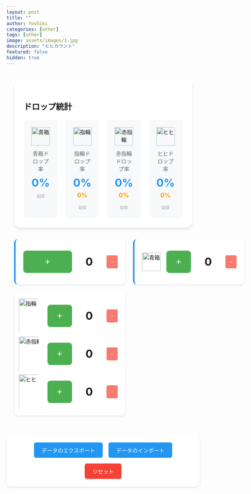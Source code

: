 ```yaml
---
layout: post
title: ""
author: Yoshiki
categories: [other]
tags: [other]
image: assets/images/1.jpg
description: "ヒヒカウント"
featured: false
hidden: true
---
```


<div class="counter-container">
  <div class="layout-grid">
    <div class="stats-section">
      <h2>ドロップ統計</h2>
      <div class="stats-grid">
        <div class="stat-card">
          <div class="stat-icon">
            <img src="{{ site.baseurl }}/assets/images/hihi/blue-box.png" alt="青箱">
          </div>
          <div class="stat-label">青箱ドロップ率</div>
          <div class="stat-value"><span id="blueboxRate">0</span>%</div>
          <div class="stat-detail">
            <span id="blueboxCount">0</span>/<span id="battleCount">0</span>
          </div>
        </div>
        <div class="stat-card">
          <div class="stat-icon">
            <img src="{{ site.baseurl }}/assets/images/hihi/normal-ring.png" alt="指輪">
          </div>
          <div class="stat-label">指輪ドロップ率</div>
          <div class="stat-value"><span id="ringRate">0</span>%</div>
          <div class="stat-total-rate"><span id="ringTotalRate">0</span>%</div>
          <div class="stat-detail">
            <span id="ringCount">0</span>/<span id="blueboxCount2">0</span>
          </div>
        </div>
        <div class="stat-card">
          <div class="stat-icon">
            <img src="{{ site.baseurl }}/assets/images/hihi/red-ring.png" alt="赤指輪">
          </div>
          <div class="stat-label">赤指輪ドロップ率</div>
          <div class="stat-value"><span id="redringRate">0</span>%</div>
          <div class="stat-total-rate"><span id="redringTotalRate">0</span>%</div>
          <div class="stat-detail">
            <span id="redringCount">0</span>/<span id="blueboxCount3">0</span>
          </div>
        </div>
        <div class="stat-card">
          <div class="stat-icon">
            <img src="{{ site.baseurl }}/assets/images/hihi/hihi.png" alt="ヒヒ">
          </div>
          <div class="stat-label">ヒヒドロップ率</div>
          <div class="stat-value"><span id="hihiRate">0</span>%</div>
          <div class="stat-total-rate"><span id="hihiTotalRate">0</span>%</div>
          <div class="stat-detail">
            <span id="hihiCount">0</span>/<span id="blueboxCount4">0</span>
          </div>
        </div>
      </div>
    </div>
    <div class="counters-wrapper">
      <div class="counter-section primary">
        <div class="counter">
          <button class="increment-btn" onclick="incrementCounter('battle')">+</button>
          <span id="battleCount2">0</span>
          <button class="decrement-btn" onclick="decrementCounter('battle')">-</button>
        </div>
      </div>
      <div class="counter-section primary">
        <div class="counter">
          <div class="counter-icon">
            <img src="{{ site.baseurl }}/assets/images/hihi/blue-box.png" alt="青箱">
          </div>
          <button class="increment-btn" onclick="incrementCounter('bluebox')">+</button>
          <span id="blueboxCount5">0</span>
          <button class="decrement-btn" onclick="decrementCounter('bluebox')">-</button>
        </div>
      </div>
      <div class="counter-section">
        <div class="counter-grid">
          <div class="counter">
            <div class="counter-icon">
              <img src="{{ site.baseurl }}/assets/images/hihi/normal-ring.png" alt="指輪">
            </div>
            <button class="increment-btn" onclick="incrementCounter('ring')">+</button>
            <span id="ringCount2">0</span>
            <button class="decrement-btn" onclick="decrementCounter('ring')">-</button>
          </div>
          <div class="counter">
            <div class="counter-icon">
              <img src="{{ site.baseurl }}/assets/images/hihi/red-ring.png" alt="赤指輪">
            </div>
            <button class="increment-btn" onclick="incrementCounter('redring')">+</button>
            <span id="redringCount2">0</span>
            <button class="decrement-btn" onclick="decrementCounter('redring')">-</button>
          </div>
          <div class="counter">
            <div class="counter-icon">
              <img src="{{ site.baseurl }}/assets/images/hihi/hihi.png" alt="ヒヒ">
            </div>
            <button class="increment-btn" onclick="incrementCounter('hihi')">+</button>
            <span id="hihiCount2">0</span>
            <button class="decrement-btn" onclick="decrementCounter('hihi')">-</button>
          </div>
        </div>
      </div>
    </div>

  </div>
</div>

<div class="data-management">
  <button onclick="exportData()" class="management-btn">データのエクスポート</button>
  <button onclick="showImport()" class="management-btn">データのインポート</button>
  <button onclick="resetData()" class="management-btn danger">リセット</button>
</div>

<div id="export-area" style="display: none;">
  <div class="export-overlay" onclick="hideExport()"></div>
  <div class="export-modal">
    <h3>エクスポートデータ</h3>
    <p>以下のテキストをコピーして保存してください：</p>
    <textarea id="export-text" readonly onclick="this.select()"></textarea>
    <div class="export-buttons">
      <button onclick="copyExport()" class="management-btn">コピー</button>
      <button onclick="hideExport()" class="management-btn">閉じる</button>
    </div>
  </div>
</div>

<div id="import-area" style="display: none;">
  <div class="export-overlay" onclick="hideImport()"></div>
  <div class="export-modal">
    <h3>データのインポート</h3>
    <p>保存したJSONテキストを貼り付けてください：</p>
    <textarea id="import-text" placeholder="ここにJSONテキストを貼り付け"></textarea>
    <div class="export-buttons">
      <button onclick="importData()" class="management-btn">インポート</button>
      <button onclick="hideImport()" class="management-btn">キャンセル</button>
    </div>
  </div>
</div>

<script src="https://cdn.jsdelivr.net/npm/canvas-confetti@1.6.0/dist/confetti.browser.min.js"></script>

<style>
  .counter-container {
    max-width: 1200px;
    margin: 0 auto;
    padding: 20px;
  }

  .layout-grid {
    display: flex;
    flex-direction: column;
    gap: 30px;
  }

  .stats-section {
    padding: 25px;
    background-color: #ffffff;
    border-radius: 15px;
    box-shadow: 0 4px 6px rgba(0, 0, 0, 0.1);
  }

  .stats-grid {
    display: grid;
    grid-template-columns: repeat(auto-fit, minmax(250px, 1fr));
    gap: 20px;
    margin-top: 20px;
  }

  .counters-wrapper {
    display: grid;
    gap: 20px;
  }

  @media (min-width: 768px) {
    .stats-grid {
      grid-template-columns: repeat(4, 1fr);
    }

    .counters-wrapper {
      grid-template-columns: repeat(2, 1fr);
    }
  }

  @media (min-width: 1200px) {
    .counter-container {
      max-width: 1400px;
    }

    .counters-wrapper {
      grid-template-columns: repeat(3, 1fr);
    }
  }

  .stat-card {
    padding: 20px;
    background: #f8f9fa;
    border-radius: 10px;
    text-align: center;
    transition: transform 0.2s;
    display: flex;
    flex-direction: column;
    align-items: center;
    gap: 10px;
  }

  .stat-card:hover {
    transform: translateY(-2px);
  }

  .stat-icon {
    width: 48px;
    height: 48px;
  }

  .stat-icon img {
    width: 100%;
    height: 100%;
    object-fit: contain;
  }

  .stat-label {
    font-size: 14px;
    color: #666;
  }

  .stat-value {
    font-size: 28px;
    font-weight: bold;
    color: #2196F3;
  }

  .stat-detail {
    font-size: 12px;
    color: #888;
  }

  .counter-section {
    background: #fff;
    padding: 20px;
    border-radius: 10px;
    box-shadow: 0 2px 5px rgba(0, 0, 0, 0.1);
  }

  .counter-section.primary {
    border-left: 4px solid #2196F3;
  }

  .counter {
    display: flex;
    align-items: center;
    gap: 15px;
    margin: 10px 0;
  }

  .counter-icon {
    width: 48px;
    height: 48px;
    display: flex;
    align-items: center;
    justify-content: center;
  }

  .counter-icon img {
    width: 100%;
    height: 100%;
    object-fit: contain;
  }

  .increment-btn {
    padding: 15px 25px;
    font-size: 24px;
    cursor: pointer;
    background: #4CAF50;
    color: white;
    border: none;
    border-radius: 8px;
    transition: transform 0.1s, background-color 0.2s;
    flex-grow: 1;
  }

  .increment-btn:active {
    transform: scale(0.95);
    background: #45a049;
  }

  .decrement-btn {
    padding: 8px 12px;
    font-size: 16px;
    cursor: pointer;
    background: #f44336;
    color: white;
    border: none;
    border-radius: 4px;
    opacity: 0.7;
  }

  .counter span {
    font-size: 28px;
    min-width: 60px;
    text-align: center;
    font-weight: bold;
  }

  .counter-grid {
    display: grid;
    grid-template-columns: repeat(auto-fit, minmax(250px, 1fr));
    gap: 15px;
  }

  .counter label {
    font-size: 16px;
    font-weight: bold;
    min-width: 70px;
  }

  @media (max-width: 480px) {
    .stats-grid {
      grid-template-columns: 1fr;
    }
    
    .counter-grid {
      grid-template-columns: 1fr;
    }
    
    .increment-btn {
      padding: 20px 30px;
    }

    .stat-icon {
      width: 40px;
      height: 40px;
    }

    .counter-icon {
      width: 28px;
      height: 28px;
    }

    .stat-card {
      padding: 15px;
    }
  }

  .export-overlay {
    position: fixed;
    top: 0;
    left: 0;
    right: 0;
    bottom: 0;
    background: rgba(0, 0, 0, 0.5);
    z-index: 1000;
  }

  .export-modal {
    position: fixed;
    top: 50%;
    left: 50%;
    transform: translate(-50%, -50%);
    background: white;
    padding: 20px;
    border-radius: 10px;
    z-index: 1001;
    width: 90%;
    max-width: 600px;
  }

  .export-modal h3 {
    margin-top: 0;
  }

  .export-modal textarea {
    width: 100%;
    height: 200px;
    margin: 10px 0;
    padding: 10px;
    font-family: monospace;
    border: 1px solid #ddd;
    border-radius: 5px;
    resize: none;
  }

  .export-buttons {
    display: flex;
    gap: 10px;
    justify-content: flex-end;
  }

  .data-management {
    margin-top: 30px;
    padding: 20px;
    background: #fff;
    border-radius: 10px;
    box-shadow: 0 2px 5px rgba(0,0,0,0.1);
    display: flex;
    gap: 15px;
    flex-wrap: wrap;
    justify-content: center;
  }

  .management-btn {
    padding: 10px 20px;
    font-size: 14px;
    border: none;
    border-radius: 5px;
    background: #2196F3;
    color: white;
    cursor: pointer;
    transition: background-color 0.2s;
  }

  .management-btn:hover {
    background: #1976D2;
  }

  .management-btn.danger {
    background: #f44336;
  }

  .management-btn.danger:hover {
    background: #d32f2f;
  }

  /* アイテムカウンターの画像サイズを大きく */
  .counter-grid .counter-icon {
    width: 64px;
    height: 64px;
  }

  .counter-grid .counter-icon img {
    width: 140%;
    height: 140%;
    object-fit: contain;
    transform: translateX(-15%); /* 中央に寄せる調整 */
  }

  .stat-total-rate {
    font-size: 16px;
    font-weight: bold;
    color: #FF9800;
    margin: -5px 0 5px 0;
  }
</style>

<script>
let counters = {
  battle: 0,
  bluebox: 0,
  ring: 0,
  redring: 0,
  hihi: 0
};

// ページ読み込み時にローカルストレージからデータを読み込む
document.addEventListener('DOMContentLoaded', () => {
  const saved = localStorage.getItem('hihiCounterData');
  if (saved) {
    try {
      const data = JSON.parse(saved);
      if (data.counters) {
        counters = data.counters;
        updateDisplay();
      }
    } catch (error) {
      console.error('データの読み込みに失敗しました:', error);
    }
  }
});

function saveToStorage() {
  const data = {
    counters: counters,
    timestamp: new Date().toISOString(),
    version: '1.0'
  };
  localStorage.setItem('hihiCounterData', JSON.stringify(data));
}

function exportData() {
  const data = {
    counters: counters,
    timestamp: new Date().toISOString(),
    version: '1.0'
  };
  
  const exportArea = document.getElementById('export-area');
  const exportText = document.getElementById('export-text');
  exportText.value = JSON.stringify(data, null, 2);
  exportArea.style.display = 'block';
}

function hideExport() {
  document.getElementById('export-area').style.display = 'none';
}

function copyExport() {
  const exportText = document.getElementById('export-text');
  exportText.select();
  document.execCommand('copy');
}

function showImport() {
  const importArea = document.getElementById('import-area');
  const importText = document.getElementById('import-text');
  importText.value = '';
  importArea.style.display = 'block';
}

function hideImport() {
  document.getElementById('import-area').style.display = 'none';
}

function importData() {
  const importText = document.getElementById('import-text').value;
  if (!importText.trim()) {
    alert('テキストを入力してください。');
    return;
  }

  try {
    const data = JSON.parse(importText);
    if (data.counters && data.version === '1.0') {
      counters = data.counters;
      updateDisplay();
      saveToStorage();
      hideImport();
      alert('データを正常にインポートしました。');
    } else {
      alert('無効なデータ形式です。');
    }
  } catch (error) {
    console.error('インポートエラー:', error);
    alert('データのインポートに失敗しました。正しいJSONテキストを入力してください。');
  }
}

function celebrateHihi() {
  // 紙吹雪の演出
  const count = 200;
  const defaults = {
    origin: { y: 0.7 },
    zIndex: 9999
  };

  function fire(particleRatio, opts) {
    confetti({
      ...defaults,
      ...opts,
      particleCount: Math.floor(count * particleRatio),
    });
  }

  fire(0.25, {
    spread: 26,
    startVelocity: 55,
  });
  fire(0.2, {
    spread: 60,
  });
  fire(0.35, {
    spread: 100,
    decay: 0.91,
    scalar: 0.8
  });
  fire(0.1, {
    spread: 120,
    startVelocity: 25,
    decay: 0.92,
    scalar: 1.2
  });
  fire(0.1, {
    spread: 120,
    startVelocity: 45,
  });
}

function incrementCounter(type) {
  counters[type]++;
  updateDisplay();
  saveToStorage();
  
  const btn = event.target;
  btn.style.transform = 'scale(0.95)';
  setTimeout(() => {
    btn.style.transform = 'scale(1)';
  }, 100);

  // ヒヒの場合は演出を追加
  if (type === 'hihi') {
    celebrateHihi();
  }
}

function decrementCounter(type) {
  if (counters[type] > 0) {
    counters[type]--;
    updateDisplay();
    saveToStorage();
  }
}

function updateDisplay() {
  // カウンター表示の更新
  document.getElementById('battleCount').textContent = counters.battle;
  document.getElementById('battleCount2').textContent = counters.battle;
  document.getElementById('blueboxCount').textContent = counters.bluebox;
  document.getElementById('blueboxCount2').textContent = counters.bluebox;
  document.getElementById('blueboxCount3').textContent = counters.bluebox;
  document.getElementById('blueboxCount4').textContent = counters.bluebox;
  document.getElementById('blueboxCount5').textContent = counters.bluebox;
  document.getElementById('ringCount').textContent = counters.ring;
  document.getElementById('ringCount2').textContent = counters.ring;
  document.getElementById('redringCount').textContent = counters.redring;
  document.getElementById('redringCount2').textContent = counters.redring;
  document.getElementById('hihiCount').textContent = counters.hihi;
  document.getElementById('hihiCount2').textContent = counters.hihi;
  
  // 確率計算と表示の更新
  const battleCount = counters.battle || 1;
  const blueboxCount = counters.bluebox || 1;
  
  document.getElementById('blueboxRate').textContent = 
    ((counters.bluebox / battleCount) * 100).toFixed(2);
  document.getElementById('ringRate').textContent = 
    ((counters.ring / blueboxCount) * 100).toFixed(2);
  document.getElementById('redringRate').textContent = 
    ((counters.redring / blueboxCount) * 100).toFixed(2);
  document.getElementById('hihiRate').textContent = 
    ((counters.hihi / blueboxCount) * 100).toFixed(2);

  // 全体ドロップ率の更新（バトル数に対する割合）
  document.getElementById('ringTotalRate').textContent = 
    ((counters.ring / battleCount) * 100).toFixed(2);
  document.getElementById('redringTotalRate').textContent = 
    ((counters.redring / battleCount) * 100).toFixed(2);
  document.getElementById('hihiTotalRate').textContent = 
    ((counters.hihi / battleCount) * 100).toFixed(2);
}

function resetData() {
  if (confirm('本当にすべてのカウンターをリセットしますか？')) {
    counters = {
      battle: 0,
      bluebox: 0,
      ring: 0,
      redring: 0,
      hihi: 0
    };
    updateDisplay();
    saveToStorage();
    alert('すべてのカウンターをリセットしました。');
  }
}
</script>
